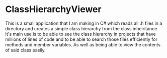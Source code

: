 ClassHierarchyViewer
====================

This is a small application that I am making in C# which reads all .h files in a directory and creates a simple class
hierarchy from the class inheiritance. It's main use is to be able to see the class hierarchy in projects that have 
millions of lines of code and to be able to search those files efficiently for methods and member variables. As well
as being able to view the contents of said class easily.

